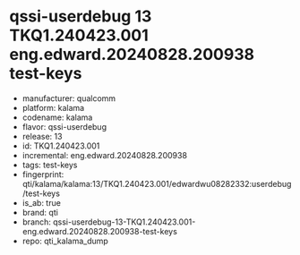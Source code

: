 # qssi-userdebug 13 TKQ1.240423.001 eng.edward.20240828.200938 test-keys
- manufacturer: qualcomm
- platform: kalama
- codename: kalama
- flavor: qssi-userdebug
- release: 13
- id: TKQ1.240423.001
- incremental: eng.edward.20240828.200938
- tags: test-keys
- fingerprint: qti/kalama/kalama:13/TKQ1.240423.001/edwardwu08282332:userdebug/test-keys
- is_ab: true
- brand: qti
- branch: qssi-userdebug-13-TKQ1.240423.001-eng.edward.20240828.200938-test-keys
- repo: qti_kalama_dump
